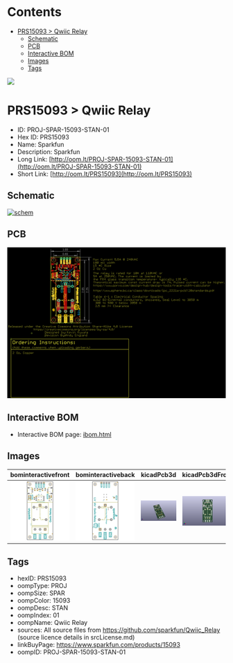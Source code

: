 



Contents
========

* [PRS15093 > Qwiic Relay](#prs15093--qwiic-relay)
	* [Schematic](#schematic)
	* [PCB](#pcb)
	* [Interactive BOM](#interactive-bom)
	* [Images](#images)
	* [Tags](#tags)
  
![][im]
# PRS15093 > Qwiic Relay

- ID: PROJ-SPAR-15093-STAN-01
- Hex ID: PRS15093
- Name: Sparkfun
- Description: Sparkfun
- Long Link: [http://oom.lt/PROJ-SPAR-15093-STAN-01](http://oom.lt/PROJ-SPAR-15093-STAN-01)
- Short Link: [http://oom.lt/PRS15093](http://oom.lt/PRS15093)

## Schematic
  
[![schem](eagleSchemImage.png)](eagleSchemImage.png)
## PCB
  
[![pcb](eagleImage.png)](eagleImage.png)
## Interactive BOM

- Interactive BOM page: [ibom.html](https://htmlpreview.github.io/?https://github.com/oomlout/oomlout_OOMP_projects/blob/main/PROJ-SPAR-15093-STAN-01/kicad/bom/ibom.html)

## Images
  
  

|bominteractivefront|bominteractiveback|kicadPcb3d|kicadPcb3dFront|kicadPcb3dBack|eagleImage|eagleSchemImage|
| :---: | :---: | :---: | :---: | :---: | :---: | :---: |
|[![bominteractivefront](bomFront_140.png)](bomFront.png)|[![bominteractiveback](bomBack_140.png)](bomBack.png)|[![kicadPcb3d](kicadPcb3d_140.png)](kicadPcb3d.png)|[![kicadPcb3dFront](kicadPcb3dFront_140.png)](kicadPcb3dFront.png)|[![kicadPcb3dBack](kicadPcb3dBack_140.png)](kicadPcb3dBack.png)|[![eagleImage](eagleImage_140.png)](eagleImage.png)|[![eagleSchemImage](eagleSchemImage_140.png)](eagleSchemImage.png)|

## Tags

- hexID: PRS15093
- oompType: PROJ
- oompSize: SPAR
- oompColor: 15093
- oompDesc: STAN
- oompIndex: 01
- oompName: Qwiic Relay
- sources: All source files from https://github.com/sparkfun/Qwiic_Relay (source licence details in srcLicense.md)
- linkBuyPage: https://www.sparkfun.com/products/15093
- oompID: PROJ-SPAR-15093-STAN-01



[im]: kicadPcb3d_450.png
